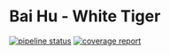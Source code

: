 # Bai Hu - White Tiger

[![pipeline status](https://gitlab.com/smart-home-the-verse/bai-hu/badges/master/pipeline.svg)](https://gitlab.com/smart-home-the-verse/bai-hu/-/commits/master)
[![coverage report](https://gitlab.com/smart-home-the-verse/bai-hu/badges/master/coverage.svg)](https://gitlab.com/smart-home-the-verse/bai-hu/-/commits/master)